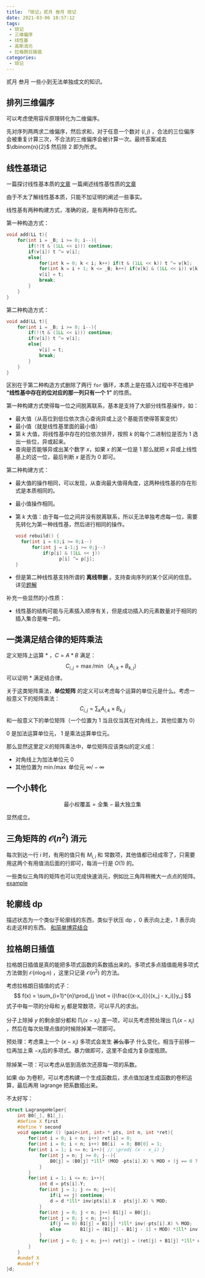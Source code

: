 ```yaml
---
title: 「琐记」贰月 叁月 琐记
date: 2021-03-06 18:57:12
tags:
 - 琐记
 - 三维偏序
 - 线性基
 - 高斯消元
 - 拉格朗日插值
categories:
 - 琐记
---
```


贰月 叁月 一些小到无法单独成文的知识。

<!-- more -->

## 排列三维偏序

可以考虑使用容斥原理转化为二维偏序。

先对序列两两求二维偏序，然后求和，对于任意一个数对 $(i, j)$ ，合法的三位偏序会被重复计算三次，不合法的三维偏序会被计算一次。最终答案减去 $\dbinom{n}{2}$ 然后除 $2$ 即为所求。


## 线性基琐记
一篇探讨线性基本质的[文章](https://blog.sengxian.com/algorithms/linear-basis)
一篇阐述线性基性质的[文章](https://blog.csdn.net/a_forever_dream/article/details/83654397)

由于不太了解线性基本质，只能不加证明的阐述一些事实。

线性基有两种构建方式，准确的说，是有两种存在形式。

第一种构造方式：
```cpp
void add(LL t){
    for(int i = _B; i >= 0; i--){
        if(!(t & (1LL << i))) continue;
        if(v[i]) t ^= v[i];
        else{
            for(int k = 0; k < i; k++) if(t & (1LL << k)) t ^= v[k];
            for(int k = i + 1; k <= _B; k++) if(v[k] & (1LL << i)) v[k] ^= t;
            v[i] = t;
            break;
        }
    }
}
```

第二种构造方式：
```cpp
void add(LL t){
    for(int i = _B; i >= 0; i--){
        if(!(t & (1LL << i))) continue;
        if(v[i]) t ^= v[i];
        else{
            v[i] = t;
            break;
        }
    }
}
```

区别在于第二种构造方式删除了两行 `for` 循环，本质上是在插入过程中不在维护 **“线性基中存在的位对应的那一列只有一个 1”** 的性质。

第一种构建方式使得每一位之间脱离联系，基本是支持了大部分线性基操作，如：

- 最大值（从高位到低位依次贪心查询异或上这个基能否使得答案变优）
- 最小值（就是线性基里面的最小值）
- 第 $k$ 大值，将线性基中存在的位依次排开，按照 $k$ 的每个二进制位是否为 $1$ 选出一些位，异或起来。
- 查询是否能够异或出某个数字 $x$，如果 $x$ 的某一位是 $1$ 那么就把 $x$ 异或上线性基上的这一位，最后判断 $x$ 是否为 $0$ 即可。

第二种构建方式：

- 最大值的操作相同，可以发现，从查询最大值得角度，这两种线性基的存在形式是本质相同的。

- 最小值操作相同。

- 第 $k$ 大值：由于每一位之间并没有脱离联系，所以无法单独考虑每一位，需要先转化为第一种线性基，然后进行相同的操作。

  ```cpp
  void rebuild() {
  	for(int i = 63;i >= 0;i--)
  		for(int j = i-1;j >= 0;j--)
  			if(p[i] & (1LL << j)) 
                  p[i] ^= p[j];
  }
  ```


 - 但是第二种线性基支持所谓的 **离线带删** 。支持查询序列的某个区间的信息。详见[题解](https://www.luogu.com.cn/problem/solution/CF1100F)

补充一些显然的小性质：

 - 线性基的结构可能与元素插入顺序有关，但是成功插入的元素数量对于相同的插入集合是唯一的。

## 一类满足结合律的矩阵乘法

定义矩阵上运算 $*$ ，$C=A*B$ 满足：
$$
C_{i, j} = \max/\min{（A_{i, k}+B_{k,j}）}
$$
可以证明 $*$ 满足结合律。

关于这类矩阵乘法，**单位矩阵** 的定义可以考虑每个运算的单位元是什么。考虑一般意义下的矩阵乘法：
$$
C_{i, j} = \sum_{k} A_{i, k} \times B_{k, j}
$$
和一般意义下的单位矩阵（一个位置为 $1$ 当且仅当其在对角线上，其他位置为 $0$） 

$0$ 是加法运算单位元， $1$ 是乘法运算单位元。

那么显然这里定义的矩阵乘法中，单位矩阵应该类似的定义成：

- 对角线上为加法单位元 $0$
- 其他位置为 $\min /  \max$ 单位元 $\infty / -\infty$


## 一个小转化
$$
\text{最小权覆盖} = \text{全集} - \text{最大独立集}
$$

显然成立。

## 三角矩阵的 $\mathcal{O}(n^2)$ 消元

每次到达一行 $i$ 时，有用的值只有 $M_{i, i}$ 和 常数项，其他值都已经成零了，只需要用这两个有用值消后面的行即可，每消一行是 $O(1)$ 的。

一些类似三角阵的矩阵也可以完成快速消元，例如比三角阵稍微大一点点的矩阵。[example](https://www.luogu.com.cn/problem/P4457)

## 轮廓线 dp

描述状态为一个类似于轮廓线的东西，类似于状压 dp ，$0$ 表示向上走，$1$ 表示向右走这样的东西。 [和简单博弈结合](https://www.luogu.com.cn/problem/P4363)

## 拉格朗日插值

拉格朗日插值是真的能把多项式函数的系数插出来的。多项式多点插值能用多项式方法做到 $\mathcal{O}(n\log n)$ ，这里只记录 $\mathcal{O}(n^2)$ 的方法。

考虑拉格朗日插值的式子：
$$
f(x) = \sum_{i=1}^{n}\prod_{j \not = i}\frac{(x-x_i)}{(x_j - x_i)}y_j
$$
式子中每一项的分母和 $y_j$ 都是常数项，可以平凡的求出。

分子上除掉 $y$ 的剩余部分都和 $\prod_i(x-x_i)$ 差一项，可以先考虑预处理出 $\prod_{i}(x-x_i)$ ，然后在每次处理点值的时候除掉某一项即可。

预处理：考虑乘上一个 $(x - x_i)$ 多项式会发生 ~~甚么事了~~ 什么变化，相当于前移一位再加上乘 $-x_i​$ 后的多项式。暴力做即可，这里不会成为复杂度瓶颈。

除掉某一项：可以考虑从低到高依次还原每一项的系数。

如果 dp 为卷积，可以考虑构建一个生成函数后，求点值加速生成函数的卷积运算，最后再用 lagrange 把系数插出来。

不太好写：

````cpp
struct LagrangeHelper{
    int B0[_], B1[_];
    #define X first
    #define Y second
    void operator () (pair<int, int> * pts, int n, int *ret){
        for(int i = 0; i < n; i++) ret[i] = 0;
        for(int i = 0; i < n; i++) B0[i]  = 0; B0[0] = 1;
        for(int i = 1; i <= n; i++){ // \prod{ (x - x_i) }
            for(int j = n; j >= 0; j--){
                B0[j] = (B0[j] *1ll* (MOD -pts[i].X) % MOD + (j == 0 ? 0 : B0[j - 1])) % MOD;
            }
        }
        for(int i = 1; i <= n; i++){
            int d = pts[i].Y;
            for(int j = 1; j <= n; j++){ 
                if(i == j) continue;
                d = d *1ll* inv(pts[i].X - pts[j].X) % MOD;
            }
            for(int j = 0; j < n; j++) B1[j] = B0[j];
            for(int j = 0; j < n; j++) {
                if(j == 0) B1[j] = B1[j] *1ll* inv(-pts[i].X) % MOD;
                else       B1[j] = (B1[j] - B1[j - 1] + MOD) *1ll* inv(-pts[i].X) % MOD;
            }
            for(int j = 0; j < n; j++) ret[j] = (ret[j] + B1[j] *1ll* d % MOD) % MOD;
        }
    }
    #undef X
    #undef Y
}d;
````

